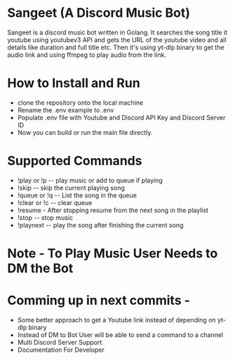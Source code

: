 # Sangeet (A Discord Music Bot)

Sangeet is a discord music bot written in Golang. It searches the song title it youtube using youtubev3 API and gets the URL of the youtube video and all details like duration and full title etc. Then it's using yt-dlp binary to get the audio link and using ffmpeg to play audio from the link.

# How to Install and Run
- clone the repository onto the local machine
- Rename the .env example to .env
- Populate .env file with Youtube and Discord API Key and Discord Server ID
- Now you can build or run the main file directly. 

# Supported Commands

- !play <song name> or !p <song name> -- play music or add to queue if playing
- !skip -- skip the current playing song
- !queue or !q -- List the song in the queue
- !clear or !c -- clear queue
- !resume - After stopping resume from the next song in the playlist
- !stop -- stop music 
- !playnext <song name> -- play the song after finishing the current song

# Note - To Play Music User Needs to DM the Bot

# Comming up in next commits -

- Some better approach to get a Youtube link instead of depending on yt-dlp binary
- Instead of DM to Bot User will be able to send a command to a channel
- Multi Discord Server Support
- Documentation For Developer
  

